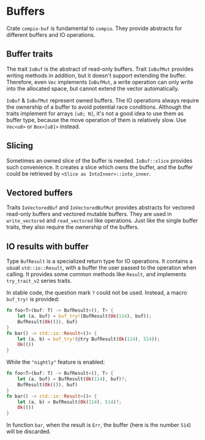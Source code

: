 # Buffers

Crate `compio-buf` is fundamental to `compio`. They provide abstracts for different buffers and IO operations.

## Buffer traits

The trait `IoBuf` is the abstract of read-only buffers. Trait `IoBufMut` provides writing methods in addition, but it doesn't support extending the buffer. Therefore, even `Vec` implements `IoBufMut`, a write operation can only write into the allocated space, but cannot extend the vector automatically.

`IoBuf` & `IoBufMut` represent owned buffers. The IO operations always require the ownership of a buffer to avoid potential race conditions. Although the traits implement for arrays `[u8; N]`, it's not a good idea to use them as buffer type, because the move operation of them is relatively slow. Use `Vec<u8>` or `Box<[u8]>` instead.

## Slicing

Sometimes an owned slice of the buffer is needed. `IoBuf::slice` provides such convenience. It creates a slice which owns the buffer, and the buffer could be retrieved by `<Slice as IntoInner>::into_inner`.

## Vectored buffers

Traits `IoVectoredBuf` and `IoVectoredBufMut` provides abstracts for vectored read-only buffers and vectored mutable buffers. They are used in `write_vectored` and `read_vectored` like operations. Just like the single buffer traits, they also require the ownership of the buffers.

## IO results with buffer

Type `BufResult` is a specialized return type for IO operations. It contains a usual `std::io::Result`, with a buffer the user passed to the operation when calling. It provides some common methods like `Result`, and implements `try_trait_v2` series traits.

In stable code, the question mark `?` could not be used. Instead, a macro `buf_try!` is provided:

```rust
fn foo<T>(buf: T) -> BufResult<(), T> {
    let (a, buf) = buf_try!(BufResult(Ok(114), buf));
    BufResult(Ok(()), buf)
}
fn bar() -> std::io::Result<()> {
    let (a, b) = buf_try!(@try BufResult(Ok(114), 514));
    Ok(())
}
```

While the `"nightly"` feature is enabled:

```rust
fn foo<T>(buf: T) -> BufResult<(), T> {
    let (a, buf) = BufResult(Ok(114), buf)?;
    BufResult(Ok(()), buf)
}
fn bar() -> std::io::Result<()> {
    let (a, b) = BufResult(Ok(114), 514)?;
    Ok(())
}
```

In function `bar`, when the result is `Err`, the buffer (here is the number `514`) will be discarded.
